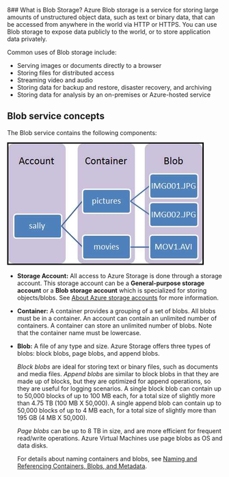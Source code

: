 8## What is Blob Storage?
Azure Blob storage is a service for storing large amounts of unstructured object data, such as text or binary data, that can be accessed from anywhere in the world via HTTP or HTTPS. You can use Blob storage to expose data publicly to the world, or to store application data privately.

Common uses of Blob storage include:

* Serving images or documents directly to a browser
* Storing files for distributed access
* Streaming video and audio
* Storing data for backup and restore, disaster recovery, and archiving
* Storing data for analysis by an on-premises or Azure-hosted service

## Blob service concepts
The Blob service contains the following components:

![Blob architecture](./media/storage-blob-concepts-include/blob1.png)

* **Storage Account:** All access to Azure Storage is done through a storage account. This storage account can be a **General-purpose storage account** or a **Blob storage account** which is specialized for storing objects/blobs. See [About Azure storage accounts](../articles/storage/common/storage-create-storage-account.md) for more information.
* **Container:** A container provides a grouping of a set of blobs. All blobs must be in a container. An account can contain an unlimited number of containers. A container can store an unlimited number of blobs. Note that the container name must be lowercase.
* **Blob:** A file of any type and size. Azure Storage offers three types of blobs: block blobs, page blobs, and append blobs.
  
    *Block blobs* are ideal for storing text or binary files, such as documents and media files. *Append blobs* are similar to block blobs in that they are made up of blocks, but they are optimized for append operations, so they are useful for logging scenarios. A single block blob can contain up to 50,000 blocks of up to 100 MB each, for a total size of slightly more than 4.75 TB (100 MB X 50,000). A single append blob can contain up to 50,000 blocks of up to 4 MB each, for a total size of slightly more than 195 GB (4 MB X 50,000).
  
    *Page blobs* can be up to 8 TB in size, and are more efficient for frequent read/write operations. Azure Virtual Machines use page blobs as OS and data disks.
  
    For details about naming containers and blobs, see [Naming and Referencing Containers, Blobs, and Metadata](/rest/api/storageservices/Naming-and-Referencing-Containers--Blobs--and-Metadata).

